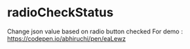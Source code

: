 # radioCheckStatus
Change json value based on radio button checked
For demo : https://codepen.io/abhiruchi/pen/eaLewz
